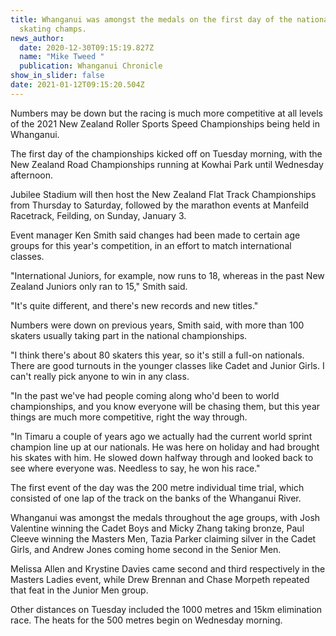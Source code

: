 ```yaml
---
title: Whanganui was amongst the medals on the first day of the national speed
  skating champs.
news_author:
  date: 2020-12-30T09:15:19.827Z
  name: "Mike Tweed "
  publication: Whanganui Chronicle
show_in_slider: false
date: 2021-01-12T09:15:20.504Z
---
```

Numbers may be down but the racing is much more competitive at all levels of the 2021 New Zealand Roller Sports Speed Championships being held in Whanganui.

The first day of the championships kicked off on Tuesday morning, with the New Zealand Road Championships running at Kowhai Park until Wednesday afternoon.

Jubilee Stadium will then host the New Zealand Flat Track Championships from Thursday to Saturday, followed by the marathon events at Manfeild Racetrack, Feilding, on Sunday, January 3.

Event manager Ken Smith said changes had been made to certain age groups for this year's competition, in an effort to match international classes.

"International Juniors, for example, now runs to 18, whereas in the past New Zealand Juniors only ran to 15," Smith said.

"It's quite different, and there's new records and new titles."

Numbers were down on previous years, Smith said, with more than 100 skaters usually taking part in the national championships.

"I think there's about 80 skaters this year, so it's still a full-on nationals. There are good turnouts in the younger classes like Cadet and Junior Girls. I can't really pick anyone to win in any class.

"In the past we've had people coming along who'd been to world championships, and you know everyone will be chasing them, but this year things are much more competitive, right the way through.

"In Timaru a couple of years ago we actually had the current world sprint champion line up at our nationals. He was here on holiday and had brought his skates with him. He slowed down halfway through and looked back to see where everyone was. Needless to say, he won his race."

The first event of the day was the 200 metre individual time trial, which consisted of one lap of the track on the banks of the Whanganui River.

Whanganui was amongst the medals throughout the age groups, with Josh Valentine winning the Cadet Boys and Micky Zhang taking bronze, Paul Cleeve winning the Masters Men, Tazia Parker claiming silver in the Cadet Girls, and Andrew Jones coming home second in the Senior Men.

Melissa Allen and Krystine Davies came second and third respectively in the Masters Ladies event, while Drew Brennan and Chase Morpeth repeated that feat in the Junior Men group.

Other distances on Tuesday included the 1000 metres and 15km elimination race. The heats for the 500 metres begin on Wednesday morning.


